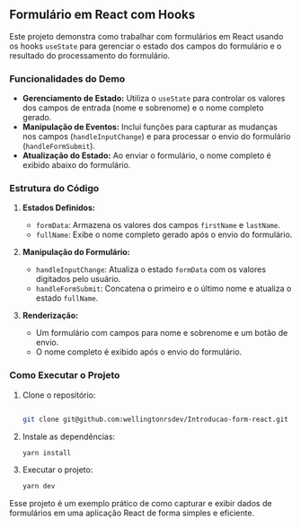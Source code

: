 ## Formulário em React com Hooks

Este projeto demonstra como trabalhar com formulários em React usando os hooks `useState` para gerenciar o estado dos campos do formulário e o resultado do processamento do formulário. 

### Funcionalidades do Demo

- **Gerenciamento de Estado:** Utiliza o `useState` para controlar os valores dos campos de entrada (nome e sobrenome) e o nome completo gerado.
- **Manipulação de Eventos:** Inclui funções para capturar as mudanças nos campos (`handleInputChange`) e para processar o envio do formulário (`handleFormSubmit`).
- **Atualização do Estado:** Ao enviar o formulário, o nome completo é exibido abaixo do formulário.

### Estrutura do Código

1. **Estados Definidos:**
   - `formData`: Armazena os valores dos campos `firstName` e `lastName`.
   - `fullName`: Exibe o nome completo gerado após o envio do formulário.

2. **Manipulação do Formulário:**
   - `handleInputChange`: Atualiza o estado `formData` com os valores digitados pelo usuário.
   - `handleFormSubmit`: Concatena o primeiro e o último nome e atualiza o estado `fullName`.

3. **Renderização:**
   - Um formulário com campos para nome e sobrenome e um botão de envio.
   - O nome completo é exibido após o envio do formulário.

### Como Executar o Projeto

1. Clone o repositório:
   ```bash
   
   git clone git@github.com:wellingtonrsdev/Introducao-form-react.git

2. Instale as dependências:

    ```bash
   yarn install

3. Executar o projeto:

   ```bash
   yarn dev

Esse projeto é um exemplo prático de como capturar e exibir dados de formulários em uma aplicação React de forma simples e eficiente.


